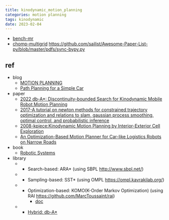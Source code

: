 ```yaml
---
title: kinodynamic_motion_planning
categories: motion planning
tags: kinodynamic
date: 2023-02-04
---  
```



- [bench-mr](https://github.com/robot-motion/bench-mr)
- [chomp-multigrid](https://github.com/eric-heiden/chomp-multigrid/tree/4cd8abef27e51204a0cdd2b3ce411b88eee411c0)
https://github.com/sailist/Awesome-Paper-List-py/blob/master/pdfs/sync-bypy.py
## ref

- blog
    - [MOTION PLANNING](http://motion.cs.illinois.edu/RoboticSystems/PlanningWithDynamicsAndUncertainty.html)
    - [Path Planning for a Simple Car](https://jckantor.github.io/ND-Pyomo-Cookbook/notebooks/06.03-Path-Planning-for-a-Simple-Car.html)
- paper
    - [2022 db-A*: Discontinuity-bounded Search for Kinodynamic Mobile Robot Motion Planning](https://arxiv.org/abs/2203.11108)
    - [2017-A tutorial on newton methods for constrained trajectory optimization and relations to slam, gaussian process smoothing, optimal control, and probabilistic inference](https://argmin.lis.tu-berlin.de/papers/17-toussaint-Newton.pdf)
    - [2008-kpiece:Kinodynamic Motion Planning by Interior-Exterior Cell Exploration](https://ioan.sucan.ro/files/pubs/wafr2008.pdf)
    - [An Optimization-Based Motion Planner for Car-like Logistics Robots on Narrow Roads]()
- book
    - [Robotic Systems](https://motion.cs.illinois.edu/RoboticSystems/)
- library
    - * Search-based: ARA* (using SBPL http://www.sbpl.net/)
    - * Sampling-based: SST* (using OMPL https://ompl.kavrakilab.org/)
    - * Optimization-based: KOMO(K-Order Markov Optimization) (using RAI https://github.com/MarcToussaint/rai)
        - [doc](https://github.com/MarcToussaint/rai/wiki)
    - * [Hybrid: db-A*](https://github.com/IMRCLab/kinodynamic-motion-planning-benchmark)